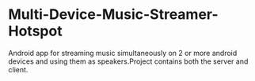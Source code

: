 # Multi-Device-Music-Streamer-Hotspot
Android app for streaming music simultaneously on 2 or more android devices and using them as speakers.Project contains both the server and client.
